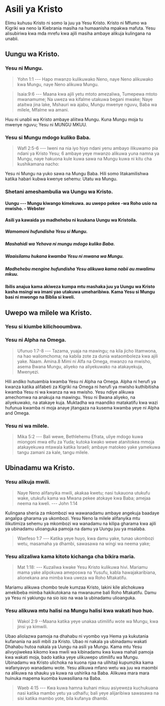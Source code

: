 # Asili ya Kristo

Elimu kuhusu Kristo ni somo la juu ya Yesu Kristo. Kristo ni Mfumo wa Kigriki wa neno la Kiebrania masiha na humaanisha mpakwa mafuta. Yesu alisubiriwa kwa mda mrefu kwa ajili masiha ambaye alikuja kulingana na unabii.

## Uungu wa Kristo.

### Yesu ni Mungu.

> Yohn 1:1 --- Hapo mwanzo kulikuwako Neno, naye Neno alikuwako kwa Mungu, naye Neno alikuwa Mungu.

> Isaia:9:6 --- Maana kwa ajili yetu mtoto amezaliwa, Tumepewa mtoto mwanamume; Na uweza wa kifalme utakuwa begani mwake; Naye ataitwa jina lake, Mshauri wa ajabu, Mungu mwenye nguvu, Baba wa milele, Mfalme wa amani.

Huu ni unabii wa Kristo ambaye aliitwa Mungu. Kuna Mungu moja tu mwenye nguvu; Yesu ni MUNGU MKUU.

### Yesu si Mungu mdogo kuliko Baba.

> Wafl 2:5-6 --- Iweni na nia iyo hiyo ndani yenu ambayo ilikuwamo pia ndani ya Kristo Yesu; 6 ambaye yeye mwanzo alikuwa yuna namna ya Mungu, naye hakuona kule kuwa sawa na Mungu kuwa ni kitu cha kushikamana nacho:

Yesu ni Mungu na yuko sawa na Mungu Baba. Hili somo litakamilishwa katika habari kubwa kwenye sehemu: Utatu wa Mungu.

### Shetani ameshambulia wa Uungu wa Kristo.

#### Uungu --- Mungu kiwango kimekuwa. au uwepo pekee -wa Roho usio na mwisho. - Webster

#### Asili ya kawaida ya madhehebu ni kuukana Uungu wa Kristoila.

##### Wamomoni hufundisha Yesu si Mungu.

##### Mashahidi wa Yehova ni mungu mdogo kuliko Baba.

##### Waaisilamu hukana kwamba Yesu ni mwana wa Mungu.

##### Madhehebu mengine hufundisha Yesu alikuwa kama nabii au mwalimu mkuu.

#### Ibilis anajua kama akiweza kumpa mtu mashaka juu ya Uungu wa Kristo kasha msingi wa imani yao utakuwa umeharibiwa. Kama Yesu si Mungu basi ni mwongo na Biblia si kweli.

## Uwepo wa milele wa Kristo.

### Yesu si kiumbe kilichooumbwa.

### Yesu ni Alpha na Omega.

> Ufunuo 1:7-8 --- Tazama, yuaja na mawingu; na kila jicho litamwona, na hao waliomchoma; na kabila zote za dunia wataomboleza kwa ajili yake. Naam. Amina.8 Mimi ni Alfa na Omega, mwanzo na mwisho, asema Bwana Mungu, aliyeko na aliyekuwako na atakayekuja, Mwenyezi.

Hili andiko hutuambia kwamba Yesu ni Alpha na Omega. Alpha ni herufi ya kwanza katika alifabeti za Kigriki na Omega ni herufi ya mwisho kuthibitisha kwamba Yesu ni wa kwanza na wa mwisho. Yesu ndiye alikuwa amechomwa na anakuja na mawingu. Yesu ni Bwana aliyeko, na aliyekuwako, na atakaye kuja. Muktadha wa maandiko matakatifu kwa wazi hufunua kwamba ni moja anaye jitangaza na kusema kwamba yeye ni Alpha and Omega.

### Yesu ni wa milele.

> Mika 5:2 --- Bali wewe, Bethlehemu Efrata, uliye mdogo kuwa miongoni mwa elfu za Yuda; kutoka kwako wewe atanitokea mmoja atakayekuwa mtawala katika Israeli; ambaye matokeo yake yamekuwa tangu zamani za kale, tangu milele.

## Ubinadamu wa Kristo.

### Yesu alikuja mwili.

> Naye Neno alifanyika mwili, akakaa kwetu; nasi tukauona utukufu wake, utukufu kama wa Mwana pekee atokaye kwa Baba; amejaa neema na kweli. --- John 1:14

Kulingana sheria za mkombozi wa wawanadamu ambaye angekuja baadaye angalipa gharama ya ukombozi. Yesu Neno la milele alifanyika mtu ilikutimiza sehemu ya mkombozi wa wanadamu na kilipa gharama kwa ajili ya ubinadamu ulioanguka pamoja na damu ya Uungu juu ya msalaba.

> Waefeso 1:7 --- Katika yeye huyo, kwa damu yake, tunao ukombozi wetu, masamaha ya dhambi, sawasawa na wingi wa neema yake;

### Yesu alizaliwa kama kitoto kichanga cha bikira maria.

> Mat 1:18: --- Kuzaliwa kwake Yesu Kristo kulikuwa hivi. Mariamu mama yake alipokuwa ameposwa na Yusufu, kabla hawajakaribiana, alionekana ana mimba kwa uweza wa Roho Mtakatifu.

Mariamu alikuwa chombo teule kumzaa Kristo, lakini kile alichokuwa amekibeba mimba hakikutokana na mwanaume bali Roho Mtakatifu. Damu ya Yesu ni yakiungu na sio isio na waa la ubinadamu ulioanguka.

### Yesu alikuwa mtu halisi na Mungu halisi kwa wakati huo huo.

> Wakol 2:9 --Maana katika yeye unakaa utimilifu wote wa Mungu, kwa jinsi ya kimwili.

Ubao aliolazwa pamoja na dhahabu ni vyombo vya Hema ya kukutania kufanania na asili mbili za Kristo. Ubao ni nakala ya ubinadamu wakati Dhahabu hutoa nakala ya Uungu na asili ya Mungu. Kama mtu Yesu alivyojiwekea kikomo kwa mwili wa kibinadamu kwa kuwa mahali pamoja kwa wakati moja, bado katika yeye ulikuwepo utimilifu wa Mungu. Ubinadamu wa Kristo ulichoka na kuona njaa na ulihitaji kupumzika kama wafanyavyo wanadamu wote. Yesu alikuwa mfano wetu wa juu wa maombi na alikuwa na shauku ya kuwa na ushirika na Baba. Alikuwa mara mara huinuka mapema kuomba kuwasiliana na Baba.

> Waeb 4:15 --- Kwa kuwa hamna kuhani mkuu asiyeweza kuchukuana nasi katika mambo yetu ya udhaifu; bali yeye alijaribiwa sawasawa na sisi katika mambo yote, bila kufanya dhambi.
